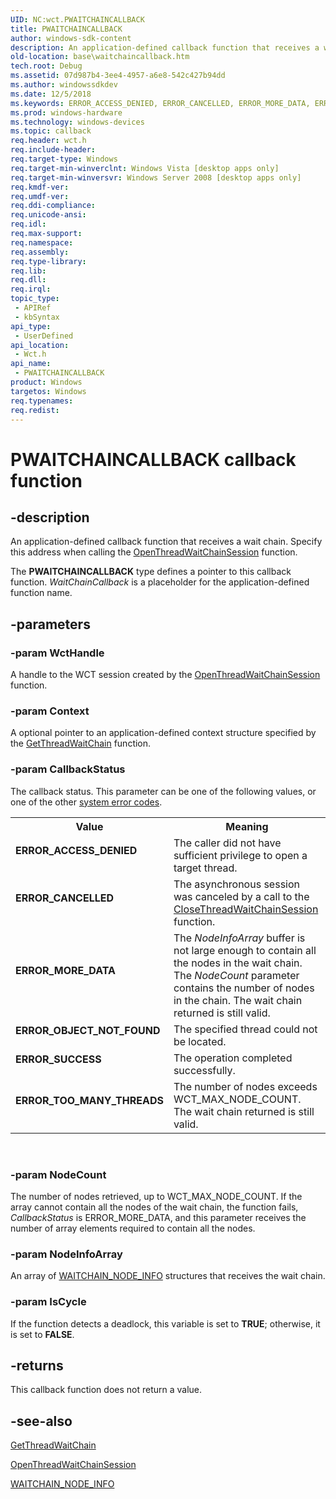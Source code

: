 ```yaml
---
UID: NC:wct.PWAITCHAINCALLBACK
title: PWAITCHAINCALLBACK
author: windows-sdk-content
description: An application-defined callback function that receives a wait chain. Specify this address when calling the OpenThreadWaitChainSession function.
old-location: base\waitchaincallback.htm
tech.root: Debug
ms.assetid: 07d987b4-3ee4-4957-a6e8-542c427b94dd
ms.author: windowssdkdev
ms.date: 12/5/2018
ms.keywords: ERROR_ACCESS_DENIED, ERROR_CANCELLED, ERROR_MORE_DATA, ERROR_OBJECT_NOT_FOUND, ERROR_SUCCESS, ERROR_TOO_MANY_THREADS, PWAITCHAINCALLBACK, PWAITCHAINCALLBACK callback, PWAITCHAINCALLBACK callback function, base.waitchaincallback, wct/PWAITCHAINCALLBACK
ms.prod: windows-hardware
ms.technology: windows-devices
ms.topic: callback
req.header: wct.h
req.include-header: 
req.target-type: Windows
req.target-min-winverclnt: Windows Vista [desktop apps only]
req.target-min-winversvr: Windows Server 2008 [desktop apps only]
req.kmdf-ver: 
req.umdf-ver: 
req.ddi-compliance: 
req.unicode-ansi: 
req.idl: 
req.max-support: 
req.namespace: 
req.assembly: 
req.type-library: 
req.lib: 
req.dll: 
req.irql: 
topic_type:
 - APIRef
 - kbSyntax
api_type:
 - UserDefined
api_location:
 - Wct.h
api_name:
 - PWAITCHAINCALLBACK
product: Windows
targetos: Windows
req.typenames: 
req.redist: 
---
```


# PWAITCHAINCALLBACK callback function


## -description


An application-defined callback function that receives a wait chain. Specify this address when calling the 
<a href="https://msdn.microsoft.com/405d9f3d-c11b-4e20-acc8-9c4f7989685d">OpenThreadWaitChainSession</a> function.

The <b>PWAITCHAINCALLBACK</b> type defines a pointer to this callback function. 
<i>WaitChainCallback</i> is a placeholder for the application-defined function name.


## -parameters




### -param WctHandle

A handle to the WCT session created by the <a href="https://msdn.microsoft.com/405d9f3d-c11b-4e20-acc8-9c4f7989685d">OpenThreadWaitChainSession</a> function.


### -param Context

A optional pointer to an application-defined context structure specified by the <a href="https://msdn.microsoft.com/5b418fa6-1d07-465e-85ea-b7127264eebf">GetThreadWaitChain</a> function.


### -param CallbackStatus

The callback status. This parameter can be one of the following values, or one of the other <a href="https://msdn.microsoft.com/4a3a8feb-a05f-4614-8f04-1f507da7e5b7">system error codes</a>.

<table>
<tr>
<th>Value</th>
<th>Meaning</th>
</tr>
<tr>
<td width="40%"><a id="ERROR_ACCESS_DENIED"></a><a id="error_access_denied"></a><dl>
<dt><b>ERROR_ACCESS_DENIED</b></dt>
</dl>
</td>
<td width="60%">
The caller did not have sufficient privilege to open a target thread.

</td>
</tr>
<tr>
<td width="40%"><a id="ERROR_CANCELLED"></a><a id="error_cancelled"></a><dl>
<dt><b>ERROR_CANCELLED</b></dt>
</dl>
</td>
<td width="60%">
The asynchronous session was canceled by a call to the <a href="https://msdn.microsoft.com/dc288418-01e4-4737-9c63-e6e6b73b5d13">CloseThreadWaitChainSession</a> function.

</td>
</tr>
<tr>
<td width="40%"><a id="ERROR_MORE_DATA"></a><a id="error_more_data"></a><dl>
<dt><b>ERROR_MORE_DATA</b></dt>
</dl>
</td>
<td width="60%">
The <i>NodeInfoArray</i> buffer is not large enough to contain all the nodes in the wait chain. The <i>NodeCount</i> parameter contains the number of nodes in the chain. The wait chain returned is still valid.

</td>
</tr>
<tr>
<td width="40%"><a id="ERROR_OBJECT_NOT_FOUND"></a><a id="error_object_not_found"></a><dl>
<dt><b>ERROR_OBJECT_NOT_FOUND</b></dt>
</dl>
</td>
<td width="60%">
The specified thread could not be located.

</td>
</tr>
<tr>
<td width="40%"><a id="ERROR_SUCCESS"></a><a id="error_success"></a><dl>
<dt><b>ERROR_SUCCESS</b></dt>
</dl>
</td>
<td width="60%">
The operation completed successfully.

</td>
</tr>
<tr>
<td width="40%"><a id="ERROR_TOO_MANY_THREADS"></a><a id="error_too_many_threads"></a><dl>
<dt><b>ERROR_TOO_MANY_THREADS</b></dt>
</dl>
</td>
<td width="60%">
The number of nodes exceeds WCT_MAX_NODE_COUNT. The wait chain returned is still valid.

</td>
</tr>
</table>
 


### -param NodeCount

The number of nodes retrieved, up to WCT_MAX_NODE_COUNT. If the array cannot contain all the nodes of the wait chain, the function fails, <i>CallbackStatus</i> is ERROR_MORE_DATA, and this parameter receives the number of array elements required to contain all the nodes.


### -param NodeInfoArray

An array of <a href="https://msdn.microsoft.com/7a333924-79a3-4522-aa5a-4fc60690667d">WAITCHAIN_NODE_INFO</a> structures that receives the wait chain.


### -param IsCycle

If the function detects a deadlock, this variable is set to <b>TRUE</b>; otherwise, it is set to <b>FALSE</b>.


## -returns



This callback function does not return a value.




## -see-also




<a href="https://msdn.microsoft.com/5b418fa6-1d07-465e-85ea-b7127264eebf">GetThreadWaitChain</a>



<a href="https://msdn.microsoft.com/405d9f3d-c11b-4e20-acc8-9c4f7989685d">OpenThreadWaitChainSession</a>



<a href="https://msdn.microsoft.com/7a333924-79a3-4522-aa5a-4fc60690667d">WAITCHAIN_NODE_INFO</a>
 

 

